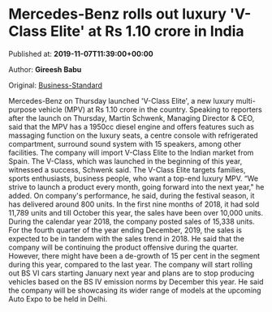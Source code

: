 
# Mercedes-Benz rolls out luxury 'V-Class Elite' at Rs 1.10 crore in India

Published at: **2019-11-07T11:39:00+00:00**

Author: **Gireesh Babu**

Original: [Business-Standard](https://www.business-standard.com/article/companies/mercedes-benz-india-launches-luxury-mpv-v-class-elite-at-rs-1-10-crore-119110701094_1.html)

Mercedes-Benz on Thursday launched 'V-Class Elite', a new luxury multi-purpose vehicle (MPV) at Rs 1.10 crore in the country.
Speaking to reporters after the launch on Thursday, Martin Schwenk, Managing Director & CEO, said that the MPV has a 1950cc diesel engine and offers features such as massaging function on the luxury seats, a centre console with refrigerated compartment, surround sound system with 15 speakers, among other facilities.
The company will import V-Class Elite to the Indian market from Spain.
The V-Class, which was launched in the beginning of this year, witnessed a success, Schwenk said. The V-Class Elite targets families, sports enthusiasts, business people, who want a top-end luxury MPV.
“We strive to launch a product every month, going forward into the next year," he added.
On company's performance, he said, during the festival season, it has delivered around 800 units.
In the first nine months of 2018, it had sold 11,789 units and till October this year, the sales have been over 10,000 units. During the calendar year 2018, the company posted sales of 15,338 units.
For the fourth quarter of the year ending December, 2019, the sales is expected to be in tandem with the sales trend in 2018. He said that the company will be continuing the product offensive during the quarter.
However, there might have been a de-growth of 15 per cent in the segment during this year, compared to the last year. The company will start rolling out BS VI cars starting January next year and plans are to stop producing vehicles based on the BS IV emission norms by December this year.
He said the company will be showcasing its wider range of models at the upcoming Auto Expo to be held in Delhi.
